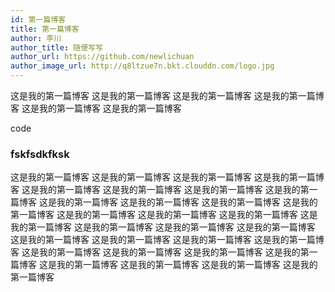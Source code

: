 ```yaml
---
id: 第一篇博客
title: 第一篇博客
author: 李川
author_title: 随便写写
author_url: https://github.com/newlichuan
author_image_url: http://q8ltzue7n.bkt.clouddn.com/logo.jpg
---
```


这是我的第一篇博客
这是我的第一篇博客
这是我的第一篇博客
这是我的第一篇博客
这是我的第一篇博客
这是我的第一篇博客

<!--truncate-->

code

### fskfsdkfksk

这是我的第一篇博客
这是我的第一篇博客
这是我的第一篇博客
这是我的第一篇博客
这是我的第一篇博客
这是我的第一篇博客
这是我的第一篇博客
这是我的第一篇博客
这是我的第一篇博客
这是我的第一篇博客
这是我的第一篇博客
这是我的第一篇博客
这是我的第一篇博客
这是我的第一篇博客
这是我的第一篇博客
这是我的第一篇博客
这是我的第一篇博客
这是我的第一篇博客
这是我的第一篇博客
这是我的第一篇博客
这是我的第一篇博客
这是我的第一篇博客
这是我的第一篇博客
这是我的第一篇博客
这是我的第一篇博客
这是我的第一篇博客
这是我的第一篇博客
这是我的第一篇博客
这是我的第一篇博客
这是我的第一篇博客
这是我的第一篇博客
